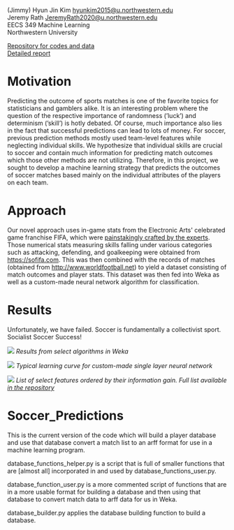 (Jimmy) Hyun Jin Kim <hyunkim2015@u.northwestern.edu>  
Jeremy Rath <JeremyRath2020@u.northwestern.edu>  
EECS 349 Machine Learning  
Northwestern University

[Repository for codes and data](https://github.com/TheLordBlarg/Soccer_Success)  
[Detailed report](https://github.com/TheLordBlarg/Soccer_Success/raw/master/report/project_report.pdf)

# Motivation

Predicting the outcome of sports matches is one of the favorite topics for statisticians and
gamblers alike. It is an interesting problem where the question of the respective importance of
randomness (’luck’) and determinism (’skill’) is hotly debated. Of course, much importance also
lies in the fact that successful predictions can lead to lots of money. For soccer, previous prediction
methods mostly used team-level features while neglecting individual skills. We hypothesize
that individual skills are crucial to soccer and contain much information for predicting match
outcomes which those other methods are not utilizing. Therefore, in this project, we sought to
develop a machine learning strategy that predicts the outcomes of soccer matches based mainly
on the individual attributes of the players on each team.

# Approach

Our novel approach uses in-game stats from the Electronic Arts' celebrated game franchise FIFA, which were [painstakingly crafted by the experts](http://www.espnfc.us/blog/espn-fc-united-blog/68/post/2959703/fifa-17-player-ratings-system-blends-advanced-stats-and-subjective-scouting). Those numerical stats measuring skills falling under various categories such as attacking, defending, and goalkeeping were obtained from <https://sofifa.com>. This was then combined with the records of matches (obtained from <http://www.worldfootball.net>) to yield a dataset consisting of match outcomes and player stats. This dataset was then fed into Weka as well as a custom-made neural network algorithm for classification.

# Results

Unfortunately, we have failed. Soccer is fundamentally a collectivist sport. Socialist Soccer Success!

![](report/figures/result_weka.jpg)
*Results from select algorithms in Weka*

![](report/figures/figLC.jpg)
*Typical learning curve for custom-made single layer neural network*

![](report/figures/result_features.jpg)
*List of select features ordered by their information gain. Full list available [in the repository](https://github.com/TheLordBlarg/Soccer_Success/blob/master/results/entropy_train.csv)*

# Soccer_Predictions
This is the current version of the code which will build a player database and use that database convert a match list to an arff format for use in a machine learning program.

database_functions_helper.py is a script that is full of smaller functions that are [almost all] incorporated in and used by database_functions_user.py.

database_function_user.py is a more commented script of functions that are in a more usable format for building a database and then using that database to convert match data to arff data for us in Weka.

database_builder.py applies the database building function to build a database.
